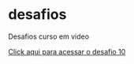 # desafios
Desafios curso em video

<a href="https://base-boxs.github.io/desafios/desafio10/android.html">Click aqui para acessar o desafio 10</a>
